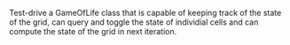 Test-drive a GameOfLife class that is capable of keeping track of the state of the grid, can query and toggle the state of individial cells and can compute the state of the grid in next iteration.
